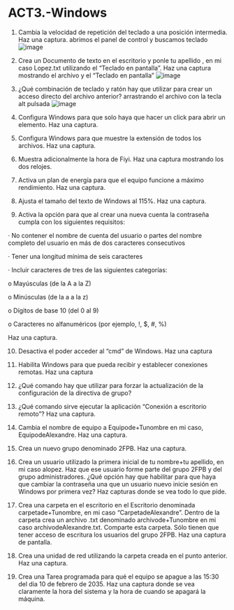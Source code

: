 # ACT3.-Windows
1. Cambia la velocidad de repetición del teclado a una posición intermedia. Haz una captura.
   abrimos el panel de control y buscamos teclado
![image](https://github.com/user-attachments/assets/4fa56025-1d2d-4448-ac7a-f2050e04503d)

3. Crea un Documento de texto en el escritorio y ponle tu apellido , en mi caso Lopez.txt utilizando el “Teclado en pantalla”. Haz una captura mostrando el archivo y el “Teclado en pantalla”
![image](https://github.com/user-attachments/assets/e0f14bcf-9985-4b3e-ba42-fae7c0b2708a)

4. ¿Qué combinación de teclado y ratón hay que utilizar para crear un acceso directo del archivo anterior?
   arrastrando el archivo con la tecla alt pulsada
   ![image](https://github.com/user-attachments/assets/79f57b58-7e68-41ff-a64c-24af0fa6645e)

6. Configura Windows para que solo haya que hacer un click para abrir un elemento. Haz una captura.

7. Configura Windows para que muestre la extensión de todos los archivos. Haz una captura.

8. Muestra adicionalmente la hora de Fiyi. Haz una captura mostrando los dos relojes.

9. Activa un plan de energía para que el equipo funcione a máximo rendimiento. Haz una captura.

10. Ajusta el tamaño del texto de Windows al 115%. Haz una captura.

11. Activa la opción para que al crear una nueva cuenta la contraseña cumpla con los siguientes requisitos:

· No contener el nombre de cuenta del usuario o partes del nombre completo del usuario en más de dos caracteres consecutivos

· Tener una longitud mínima de seis caracteres

· Incluir caracteres de tres de las siguientes categorías:

o Mayúsculas (de la A a la Z)

o Minúsculas (de la a a la z)

o Dígitos de base 10 (del 0 al 9)

o Caracteres no alfanuméricos (por ejemplo, !, $, #, %)

Haz una captura.

10. Desactiva el poder acceder al “cmd” de Windows. Haz una captura

11. Habilita Windows para que pueda recibir y establecer conexiones remotas. Haz una captura

12. ¿Qué comando hay que utilizar para forzar la actualización de la configuración de la directiva de grupo?

13. ¿Qué comando sirve ejecutar la aplicación “Conexión a escritorio remoto”? Haz una captura.

14. Cambia el nombre de equipo a Equipode+Tunombre en mi caso, EquipodeAlexandre. Haz una captura.

15. Crea un nuevo grupo denominado 2FPB. Haz una captura.

16. Crea un usuario utilizado la primera inicial de tu nombre+tu apellido, en mi caso alopez. Haz que ese usuario forme parte del grupo 2FPB y del grupo administradores. ¿Qué opción hay que habilitar para que haya que cambiar la contraseña una que un usuario nuevo inicie sesión en Windows por primera vez? Haz capturas donde se vea todo lo que pide.

17. Crea una carpeta en el escritorio en el Escritorio denominada carpetade+Tunombre, en mi caso “CarpetadeAlexandre”. Dentro de la carpeta crea un archivo .txt denominado archivode+Tunombre en mi caso archivodeAlexandre.txt. Comparte esta carpeta. Sólo tienen que tener acceso de escritura los usuarios del grupo 2FPB. Haz una captura de pantalla.

18. Crea una unidad de red utilizando la carpeta creada en el punto anterior. Haz una captura.

19. Crea una Tarea programada para qué el equipo se apague a las 15:30 del dia 10 de febrero de 2035. Haz una captura donde se vea claramente la hora del sistema y la hora de cuando se apagará la máquina.
